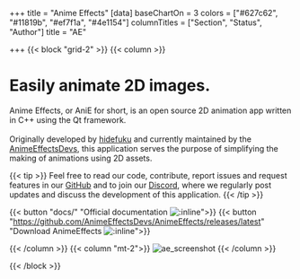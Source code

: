 +++
title = "Anime Effects"
[data]
baseChartOn = 3
colors = ["#627c62", "#11819b", "#ef7f1a", "#4e1154"]
columnTitles = ["Section", "Status", "Author"]
title = "AE"

+++
{{< block "grid-2" >}}
{{< column >}}

# Easily animate 2D images.

Anime Effects, or AniE for short, is an open source 2D animation app written in C++ using the Qt framework. <br> <br> Originally developed by [hidefuku](https://github.com/hidefuku/) and currently maintained by the [AnimeEffectsDevs](https://github.com/AnimeEffectsDevs), this application serves the purpose of simplifying the making of animations using 2D assets.

{{< tip >}}
Feel free to read our code, contribute, report issues and request features in our [GitHub](https://github.com/AnimeEffectsDevs/AnimeEffects) and to join our [Discord](https://discord.gg/sKp8Srm), where we regularly post updates and discuss the development of this application.
{{< /tip >}}

{{< button "docs/" "Official documentation ![:inline](https://img.shields.io/badge/Docs-v1.4.2-informational?style=for-the-badge)">}}
{{< button "https://github.com/AnimeEffectsDevs/AnimeEffects/releases/latest" "Download AnimeEffects ![:inline](https://img.shields.io/github/v/release/AnimeEffectsDevs/AnimeEffects?style=for-the-badge)">}}

{{< /column >}}
{{< column "mt-2">}}
![ae_screenshot](/images/english/ae_screenshot.jpg)
{{< /column >}}

{{< /block >}}